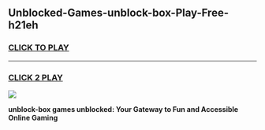 
## Unblocked-Games-unblock-box-Play-Free-h21eh
<h3>
<a href="https://premium76.site?title=unblock-box&ref=18A1">CLICK TO PLAY</a></h3>
<hr>

<h3>
<a href="https://premium76.site?title=unblock-box&ref=18A1">CLICK 2 PLAY</a>
  
</h3>

<a href="https://premium76.site?title=unblock-box&ref=18A1"><img src="https://clearcache.store/games.png"></a>


**unblock-box games unblocked: Your Gateway to Fun and Accessible Online Gaming**
